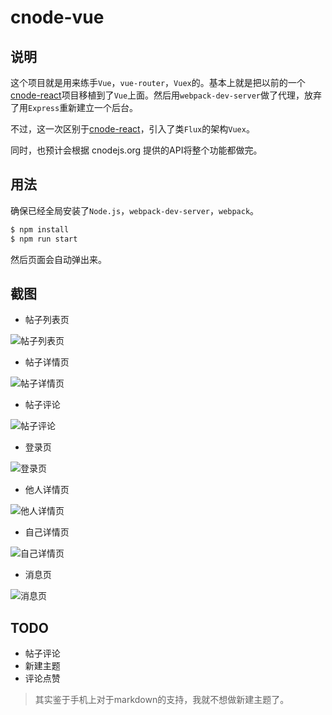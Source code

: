 # cnode-vue

## 说明

这个项目就是用来练手`Vue`，`vue-router`，`Vuex`的。基本上就是把以前的一个[cnode-react](https://github.com/stop2stare/cnode-react/)项目移植到了`Vue`上面。然后用`webpack-dev-server`做了代理，放弃了用`Express`重新建立一个后台。

不过，这一次区别于[cnode-react](https://github.com/stop2stare/cnode-react/)，引入了类`Flux`的架构`Vuex`。

同时，也预计会根据 cnodejs.org 提供的API将整个功能都做完。

## 用法

确保已经全局安装了`Node.js`，`webpack-dev-server`，`webpack`。

``` sh
$ npm install
$ npm run start
```

然后页面会自动弹出来。

## 截图

* 帖子列表页

![帖子列表页](./screenshots/list.jpg)

* 帖子详情页

![帖子详情页](./screenshots/topic.jpg)

* 帖子评论

![帖子评论](./screenshots/comment.jpg)

* 登录页

![登录页](./screenshots/login.jpg)

* 他人详情页

![他人详情页](./screenshots/user.jpg)

* 自己详情页

![自己详情页](./screenshots/self.jpg)

* 消息页

![消息页](./screenshots/notification.jpg)

## TODO

* 帖子评论
* 新建主题
* 评论点赞

> 其实鉴于手机上对于markdown的支持，我就不想做新建主题了。